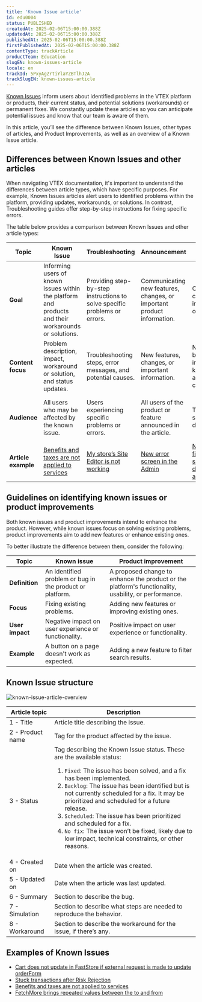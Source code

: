 ```yaml
---
title: 'Known Issue article'
id: edu0004
status: PUBLISHED
createdAt: 2025-02-06T15:00:00.388Z
updatedAt: 2025-02-06T15:00:00.388Z
publishedAt: 2025-02-06T15:00:00.388Z
firstPublishedAt: 2025-02-06T15:00:00.388Z
contentType: trackArticle
productTeam: Education
slugEN: known-issues-article
locale: en
trackId: 5PxyAgZrtiYlaYZBTlhJ2A
trackSlugEN: known-issues-article
---
```


[Known Issues](https://help.vtex.com/known-issues) inform users about identified problems in the VTEX platform or products, their current status, and potential solutions (workarounds) or permanent fixes. We constantly update these articles so you can anticipate potential issues and know that our team is aware of them.

In this article, you’ll see the difference between Known Issues, other types of articles, and Product Improvements, as well as an overview of a Known Issue article.

## Differences between Known Issues and other articles

When navigating VTEX documentation, it's important to understand the differences between article types, which have specific purposes. For example, Known Issues articles alert users to identified problems within the platform, providing updates, workarounds, or solutions. In contrast, Troubleshooting guides offer step-by-step instructions for fixing specific errors.

The table below provides a comparison between Known Issues and other article types:

| **Topic** | **Known Issue** | **Troubleshooting** | **Announcement** | **Release note** | **Tutorial** | **How-to guide** | **API reference** |
| --------- | --------------- | ------------------- | ---------------- | ---------------- | ------------ | ---------------- | ----------------- |
| **Goal** | Informing users of known issues within the platform and products and their workarounds or solutions. | Providing step-by-step instructions to solve specific problems or errors. | Communicating new features, changes, or important product information. | Communicating changes, improvements, or bug fixes. | Teaching users how to perform specific tasks or use a particular tool or feature. | Providing step-by-step instructions on how to accomplish a specific task. | Providing detailed documentation on APIs, including their usage, parameters, and return values. |
| **Content focus** | Problem description, impact, workaround or solution, and status updates. | Troubleshooting steps, error messages, and potential causes. | New features, changes, or important information. | New features, bug fixes, improvements, known issues, and breaking changes. | Concepts, step-by-step instructions, and examples. | Specific tasks and procedures. | API definitions, usage examples, and best practices. |
| **Audience** | All users who may be affected by the known issue. | Users experiencing specific problems or errors. | All users of the product or feature announced in the article. | Technical users such as developers. | Users who want to learn how to use a specific tool or feature. | Users who need to perform a specific task. | Developers who are integrating with the API. |
| **Article example** | [Benefits and taxes are not applied to services](https://help.vtex.com/known-issues/benefits-and-taxes-are-not-applied-to-services--4u12zyfc387daNQamFohA2) | [My store’s Site Editor is not working](https://help.vtex.com/tutorial/my-stores-site-editor-is-not-working--3A6Ois91zEZ8zpKJp1wsP2) | [New error screen in the Admin](https://help.vtex.com/announcements/new-error-screen-in-the-admin--5EJK3khivMrd8SdHTCBhIw) | [New password field for sending secure data in the anti-fraud flow](https://developers.vtex.com/updates/release-notes/2024-11-04-new-password-field-for-sending-secure-data-in-the-anti-fraud-flow) | [Creating synonyms](https://help.vtex.com/tutorial/creating-synonyms--5IfjhvjxNAvJGEWNn0AhOA) | [Starting a new FastStore project](https://developers.vtex.com/docs/guides/faststore/1-onboarding-starting-the-project) | [Catalog API](https://developers.vtex.com/docs/api-reference/catalog-api) |

## Guidelines on identifying known issues or product improvements

Both known issues and product improvements intend to enhance the product. However, while known issues focus on solving existing problems, product improvements aim to add new features or enhance existing ones.

To better illustrate the difference between them, consider the following:

| **Topic** | **Known issue** | **Product improvement** |
| --------- | --------------- | ----------------------- |
| **Definition** | An identified problem or bug in the product or platform. | A proposed change to enhance the product or the platform's functionality, usability, or performance. |
| **Focus** | Fixing existing problems. | Adding new features or improving existing ones. |
| **User impact** | Negative impact on user experience or functionality. | Positive impact on user experience or functionality. |
| **Example** | A button on a page doesn't work as expected. | Adding a new feature to filter search results. |

## Known Issue structure

![known-issue-article-overview](https://vtexhelp.vtexassets.com/assets/docs/src/known-issue-article-overview___e5746db32fe1bc696a82b4e1f4fff087.png)

| **Article topic** | **Description** |
| ----------------- | --------------- |
| 1 - Title | Article title describing the issue. |
| 2 - Product name | Tag for the product affected by the issue. |
| 3 - Status | Tag describing the Known Issue status. These are the available status: <ol><li>`Fixed`: The issue has been solved, and a fix has been implemented.</li><li>`Backlog`: The issue has been identified but is not currently scheduled for a fix. It may be prioritized and scheduled for a future release.</li><li>`Scheduled`: The issue has been prioritized and scheduled for a fix.</li><li>`No fix`: The issue won’t be fixed, likely due to low impact, technical constraints, or other reasons.</li></ol> |
| 4 - Created on | Date when the article was created. |
| 5 - Updated on | Date when the article was last updated. |
| 6 - Summary | Section to describe the bug. |
| 7 - Simulation | Section to describe what steps are needed to reproduce the behavior. |
| 8 - Workaround | Section to describe the workaround for the issue, if there’s any. |

## Examples of Known Issues

- [Cart does not update in FastStore if external request is made to update orderForm](https://help.vtex.com/known-issues/cart-does-not-update-in-faststore-if-external-request-is-made-to-update-orderform--7ef1GxxapbH2XKKf7HBuAM)
- [Stuck transactions after Risk Rejection](https://help.vtex.com/known-issues/stuck-transactions-after-risk-rejection--4LKwXp4P9IEkUh02vNZKiA)
- [Benefits and taxes are not applied to services](https://help.vtex.com/known-issues/benefits-and-taxes-are-not-applied-to-services--4u12zyfc387daNQamFohA2)
- [FetchMore brings repeated values between the to and from](https://help.vtex.com/known-issues/fetchmore-bringing-repeated-values-between-the-to-and-from--1Vx0YekKCDaf8t6hocU1iv)